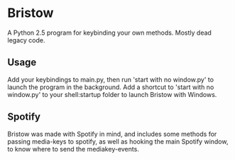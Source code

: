 Bristow
=======

A Python 2.5 program for keybinding your own methods.
Mostly dead legacy code.


Usage
-----
Add your keybindings to main.py, then run 'start with no window.py' to launch the program in the background. Add a shortcut to 'start with no window.py' to your shell:startup folder to launch Bristow with Windows.


Spotify
-------
Bristow was made with Spotify in mind, and includes some methods for passing media-keys to spotify, as well as hooking the main Spotify window, to know where to send the mediakey-events.